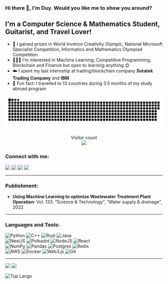 ### Hi there 👋, I'm Duy. Would you like me to show you around?

## I'm a Computer Science & Mathematics Student, Guitarist, and Travel Lover!

- 🥇 I gained prizes in World Invetion Creativity Olympic, National Microsoft Specialist Competition, Informatics and Mathematics Olympiad Competition
- 🧑🏻‍💻 I’m interested in Machine Learning, Competitive Programming, Blockchain and Finance but open to learning anything 😊
- ☁️ I spent my last internship at trading/blockchain company **Sotatek Trading Company** and **IBM**
- 🚀 Fun fact: I travelled to 13 countries during 3.5 months of my study abroad program

<a href=#><img src="contributions.svg"></a>

<p align="center"> 
  Visitor count<br>
  <img src="https://profile-counter.glitch.me/DuyNguyenPhuong/count.svg" />
</p>


### Connect with me:

<a href="https://www.linkedin.com/in/duyngp/" style="text-decoration: none;">
<img src="https://img.shields.io/badge/LinkedIn-0077B5?style=for-the-badge&logo=linkedin&logoColor=white" />
</a>
<a href="https://www.facebook.com/duyngxphuong/" style="text-decoration: none;">
<img src="https://img.shields.io/badge/Facebook-1877F2?style=for-the-badge&logo=facebook&logoColor=white" />
</a>
<a href="mailto:duynguyen.uv23@gmail.com" style="text-decoration: none;">
<img src="https://img.shields.io/badge/email-%23EA4335?&style=for-the-badge&logo=gmail&logoColor=white"/>
</a>
</a>
<a href="https://www.tiktok.com/@duynguyenphg/" style="text-decoration: none;">
<img src="https://img.shields.io/badge/TikTok-%23000000.svg?style=for-the-badge&logo=TikTok&logoColor=white"/>
</a>
<br>

---

### Publishment:

- **Using Machine Learning to optimize Wastewater Treatment Plant Operation**: Vol. 133. “Science & Technology”, “Water supply & drainage”, 2022

---

### Languages and Tools:

![Python](https://img.shields.io/badge/python-%2314354C.svg?style=for-the-badge&logo=python&logoColor=white)
![C++](https://img.shields.io/badge/c++-%2300599C.svg?style=for-the-badge&logo=c%2B%2B&logoColor=white)
![Rust](https://img.shields.io/badge/rust-%23000000.svg?style=for-the-badge&logo=rust&logoColor=white)
![Java](https://img.shields.io/badge/java-%23ED8B00.svg?style=for-the-badge&logo=java&logoColor=white)
<br>
![NestJS](https://img.shields.io/badge/nestjs-%23E0234E.svg?style=for-the-badge&logo=nestjs&logoColor=white)
![Polkadot](https://img.shields.io/badge/polkadot-E6007A?style=for-the-badge&logo=polkadot&logoColor=white)
![NodeJS](https://img.shields.io/badge/node.js-6DA55F?style=for-the-badge&logo=node.js&logoColor=white)
![React](https://img.shields.io/badge/react-%2320232a.svg?style=for-the-badge&logo=react&logoColor=%2361DAFB)
<br>
![NumPy](https://img.shields.io/badge/numpy-%23013243.svg?style=for-the-badge&logo=numpy&logoColor=white)
![Pandas](https://img.shields.io/badge/pandas-%23150458.svg?style=for-the-badge&logo=pandas&logoColor=white)
![Postgres](https://img.shields.io/badge/postgres-%23316192.svg?style=for-the-badge&logo=postgresql&logoColor=white)
![Redis](https://img.shields.io/badge/redis-%23DD0031.svg?style=for-the-badge&logo=redis&logoColor=white)
<br>
![AWS](https://img.shields.io/badge/AWS-%23FF9900.svg?style=for-the-badge&logo=amazon-aws&logoColor=white)
![Docker](https://img.shields.io/badge/docker-%230db7ed.svg?style=for-the-badge&logo=docker&logoColor=white)
![Web3.js](https://img.shields.io/badge/web3.js-F16822?style=for-the-badge&logo=web3.js&logoColor=white)
![Git](https://img.shields.io/badge/git-%23F05033.svg?style=for-the-badge&logo=git&logoColor=white)
<br>

---

<!-- ![Duy's GitHub stats](https://github-readme-stats.vercel.app/api?username=DuyNguyenPhuong&show_icons=true&theme=tokyonight)
![Streak](https://streak-stats.demolab.com/?user=DuyNguyenPhuong&theme=tokyonight&disable_animations=false) -->


<p float="left">
 <img class="img" width="40%" src="https://github-readme-stats.vercel.app/api?username=DuyNguyenPhuong&show_icons=true&theme=tokyonight" />
 <img class="img" width="40%" src="https://streak-stats.demolab.com/?user=DuyNguyenPhuong&theme=tokyonight&disable_animations=false" />
</p>

![Top Langs](https://github-readme-stats.vercel.app/api/top-langs/?username=DuyNguyenPhuong)

<!-- [![Readme Card](https://github-readme-stats.vercel.app/api/pin/?username=DuyNguyenPhuong&repo=Deep-Learning-Neural-Networks)](https://github.com/DuyNguyenPhuong/Deep-Learning-Neural-Networks) -->
